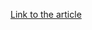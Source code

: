 [Link to the article](https://www.fireeye.com/blog/threat-research/2015/06/operation-clandestine-wolf-adobe-flash-zero-day.html)
